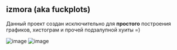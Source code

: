 ## izmora (aka fuckplots)

Данный проект создан исключительно для **простого** построения графиков, хистограм и прочей подзалупной хуиты =) 


![image](https://github.com/user-attachments/assets/83b34199-300d-4bf6-8488-138d4dccc23a)
![image](https://github.com/user-attachments/assets/c155389f-23b9-4be9-a834-bd681bf7f6c1)

